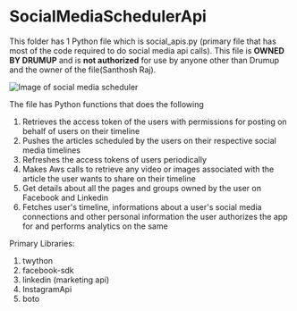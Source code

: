 # SocialMediaSchedulerApi

This folder has 1 Python file which is social_apis.py (primary file that has most of the code required to do social media api calls). This file is **OWNED BY DRUMUP** and is **not authorized** for use by anyone other than Drumup and the owner of the file(Santhosh Raj).

![Image of social media scheduler](https://photos.app.goo.gl/CLXpKPpc6wCoPk4R8)

The file has Python functions that does the following
1. Retrieves the access token of the users with permissions for posting on behalf of users on their timeline
2. Pushes the articles scheduled by the users on their respective social media timelines
3. Refreshes the access tokens of users periodically
4. Makes Aws calls to retrieve any video or images associated with the article the user wants to share on their timeline
5. Get details about all the pages and groups owned by the user on Facebook and Linkedin
6. Fetches user's timeline, informations about a user's social media connections and other personal information the user authorizes the app for and performs analytics on the same

Primary Libraries:
1. twython
2. facebook-sdk
3. linkedin (marketing api)
4. InstagramApi
5. boto
